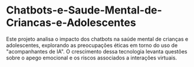# Chatbots-e-Saude-Mental-de-Criancas-e-Adolescentes

Este projeto analisa o impacto dos chatbots na saúde mental de crianças e adolescentes, explorando as preocupações éticas em torno do uso de "acompanhantes de IA". O crescimento dessa tecnologia levanta questões sobre o apego emocional e os riscos associados a interações virtuais.
